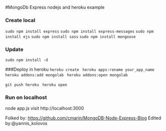 #MongoDb Express nodejs and heroku example

### Create local 
`sudo npm install express`
`sudo npm install express-messages`
`sudo npm install ejs`
`sudo npm install sass`
`sudo npm install mongoose`


### Update
`sudo npm install -d      `

###Deploy in heroku
`heroku create `
`heroku apps:rename your_app_name`
`heroku addons:add mongolab `
`heroku addons:open mongolab`

`git push heroku `
`heroku open `


### Run on localhost
node app.js
visit http://localhost:3000


Folked by: https://github.com/cmarin/MongoDB-Node-Express-Blog
Edited by:@yannis_kolovos
